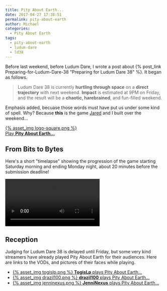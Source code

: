 ```yaml
---
title: Pity About Earth...
date: 2017-04-27 17:38:51
permalink: pity-about-earth
author: Michael
categories:
  - Pity About Earth
tags:
  - pity-about-earth
  - ludum-dare
  - ld38
---
```


Before last weekend, before Ludum Dare, I wrote a post about {% post_link Preparing-for-Ludum-Dare-38 "Preparing for Ludum Dare 38" %}.  It began as follows.

> Ludum Dare 38 is currently **hurtling through space** on a **direct trajectory** with next weekend.  **Impact** is estimated at 9PM on Friday, and the result will be a **chaotic, harebrained**, and fun-filled weekend. 

Emphasis added, becuase those words must have put us under some kind of spell.  Why?  Because **this** is the game [Jared][jared] and I built over the weekend...

[{% asset_img logo-square.png %}][play] <br>
[Play **Pity About Earth...**][play]

## From Bits to Bytes

Here's a short "timelapse" showing the progression of the game starting Saturday morning and ending Monday night, about 20 minutes before the submission deadline!

<video style="margin: 0 auto" controls loop autoplay>
    <source src="{% asset_path progress-smaller.webm %}" />                                                   
</video>                                                                                             


## Reception

Judging for Ludum Dare 38 is delayed until Friday, but some very kind streamers have already played Pity About Earth for their audiences.  Here are links to the VODs, and pictures of their faces while playing.

 - [{% asset_img togislp.png %} **TogisLp** plays Pity About Earth...][togislp]
 - [{% asset_img drazil100.png %} **drazil100** plays Pity About Earth...][drazil]
 - [{% asset_img jenninexus.png %} **JenniNexus** plays Pity About Earth...][jenni]

 [togislp]: https://www.twitch.tv/videos/138433485?t=02h15m09s
 [drazil]: https://www.twitch.tv/videos/138479164?t=01h48m26s
 [jenni]: https://www.twitch.tv/videos/138561326?t=37m15s
 [play]: http://scripta.co/pityaboutearth
 [jared]: https://twitter.com/caramelcode
